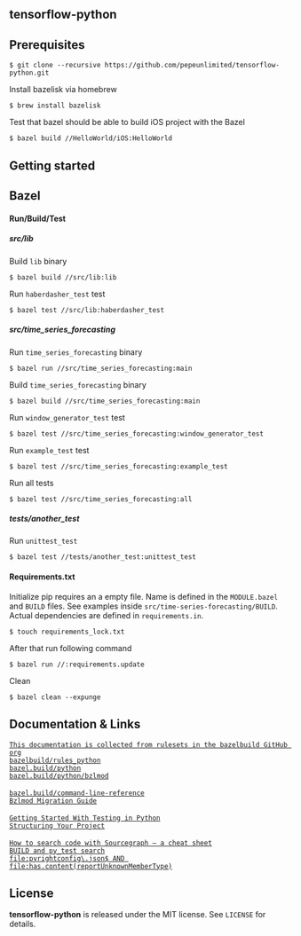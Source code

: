 tensorflow-python
---------------

Prerequisites
-------------

```
$ git clone --recursive https://github.com/pepeunlimited/tensorflow-python.git
```

Install bazelisk via homebrew  
```
$ brew install bazelisk
```

Test that bazel should be able to build iOS project with the Bazel
```
$ bazel build //HelloWorld/iOS:HelloWorld
```

Getting started
---------------

Bazel
-----

#### Run/Build/Test

##### src/lib

Build ```lib``` binary
```
$ bazel build //src/lib:lib
```

Run ```haberdasher_test``` test
```
$ bazel test //src/lib:haberdasher_test
```

##### src/time_series_forecasting

Run ```time_series_forecasting``` binary
```
$ bazel run //src/time_series_forecasting:main
```

Build ```time_series_forecasting``` binary
```
$ bazel build //src/time_series_forecasting:main
```

Run ```window_generator_test``` test
```
$ bazel test //src/time_series_forecasting:window_generator_test
```

Run ```example_test``` test
```
$ bazel test //src/time_series_forecasting:example_test
```

Run all tests
```
$ bazel test //src/time_series_forecasting:all
```

##### tests/another_test

Run ```unittest_test```
```
$ bazel test //tests/another_test:unittest_test
```

#### Requirements.txt  

Initialize pip requires an a empty file. Name is defined in the ```MODULE.bazel```
and ```BUILD``` files. See examples inside ```src/time-series-forecasting/BUILD```. Actual dependencies
are defined in ```requirements.in```.

```
$ touch requirements_lock.txt
```

After that run following command
```
$ bazel run //:requirements.update
```

Clean  
```
$ bazel clean --expunge
```

Documentation & Links
---------------------

[`This documentation is collected from rulesets in the bazelbuild GitHub org`](https://docs.aspect.build/)
<br/>
[`bazelbuild/rules_python`](https://github.com/bazelbuild/rules_python/blob/main/docs/sphinx/getting-started.md)  
[`bazel.build/python`](https://bazel.build/reference/be/python)  
[`bazel.build/python/bzlmod`](https://bazel.build/reference/be/pythohttps://github.com/bazelbuild/rules_python/blob/main/examples/bzlmod/BUILD.bazeln)  
<br/>
[`bazel.build/command-line-reference`](https://bazel.build/reference/command-line-reference)  
[`Bzlmod Migration Guide`](https://bazel.build/external/migration)  
<br/>
[`Getting Started With Testing in Python`](https://realpython.com/python-testing/)  
[`Structuring Your Project`](https://docs.python-guide.org/writing/structure/)  
<br/>
[`How to search code with Sourcegraph — a cheat sheet`](https://sourcegraph.com/blog/how-to-search-cheat-sheet)  
[`BUILD and py_test search`](https://sourcegraph.com/search?q=context:global+file:BUILD%24+AND+file:has.content%28py_test%29)  
[`file:pyrightconfig\.json$ AND file:has.content(reportUnknownMemberType)`](https://sourcegraph.com/search?q=context:global+file:pyrightconfig%5C.json%24+AND+file:has.content%28reportUnknownMemberType%29)  


License
-------

**tensorflow-python** is released under the MIT license. See `LICENSE` for details.
